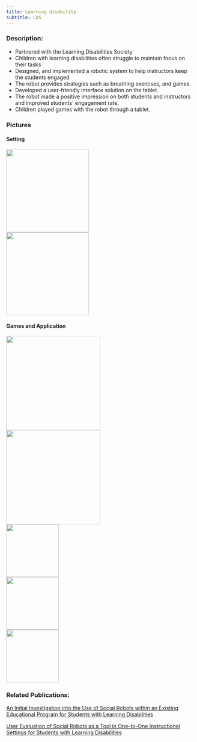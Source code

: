 ```yaml
---
title: Learning disability 
subtitle: LDS
---
```

### Description: 
- Partnered with the Learning Disabilities Society
- Children with learning disabilities often struggle to maintain focus on their tasks
- Designed, and implemented a robotic system to help instructors keep the students engaged
- The robot provides strategies such as breathing exercises, and games 
- Developed a user-friendly interface solution on the tablet.   
- The robot made a positive impression on both students and instructors and improved students' engagement rate. 
- Children played games with the robot through a tablet. 

<h3>Pictures</h3>

 <h4>Setting</h4>


<div class="row">
  <div class="column">
   <img src ="https://github.com/user-attachments/assets/4013a3f5-7707-44d1-a8cd-a58cc5d8340b" height="220" position ="relative">

  </div>
  <div class="column">
   <img src="https://github.com/user-attachments/assets/084e0210-d601-47b2-b98e-ee2bbe256f4a" height="220" position= "relative">
  </div>
  </div>


 <h4>Games and Application</h4>

 <div class ="row">
  <div class="column">
      <img src ="https://github.com/user-attachments/assets/0e221614-1069-4e08-87e3-f8efe57bdb28" height="250" position ="relative">
  </div>
  <div class="column">
   <img src="https://github.com/user-attachments/assets/93380f95-df40-4b33-b2f4-eefde9b58b0f" height="250" position= "relative">
  </div>
  </div>


 <div class ="row">
  <div class="column">
      <img src ="https://github.com/user-attachments/assets/bbe1a89f-34f9-424a-a446-b46af1bb5362" height="140" position ="relative">
  </div>
  <div class="column">
   <img src="https://github.com/user-attachments/assets/ff80d312-6e70-4f68-ba1d-c009ad447b59" height="140" position= "relative">
  </div>
    <div class="column">
   <img src="https://github.com/user-attachments/assets/1923af63-b797-4a13-85bf-7cf44d70f90b" height="140" position= "relative">
  </div>
  </div>



### Related Publications: 
[An Initial Investigation into the Use of Social Robots within an Existing Educational Program for Students with Learning Disabilities
](https://ieeexplore.ieee.org/abstract/document/9900735)

[User Evaluation of Social Robots as a Tool in One-to-One Instructional Settings for Students with Learning Disabilities
](https://link.springer.com/chapter/10.1007/978-3-031-24670-8_14)

